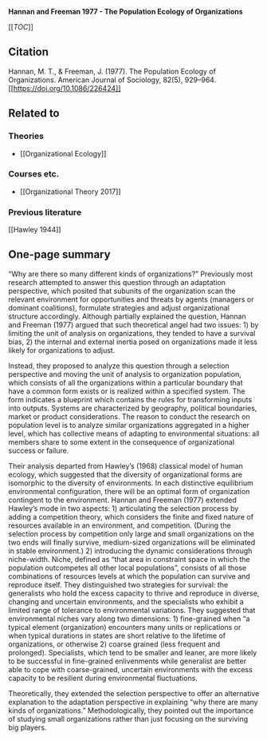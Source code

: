 **Hannan and Freeman 1977 - The Population Ecology of Organizations**

[[_TOC_]]

## Citation
Hannan, M. T., & Freeman, J. (1977). The Population Ecology of Organizations. American Journal of Sociology, 82(5), 929–964. [[https://doi.org/10.1086/226424]]

## Related to

### Theories
* [[Organizational Ecology]]

### Courses etc.
* [[Organizational Theory 2017]]

### Previous literature
[[Hawley 1944]]

## One-page summary
“Why are there so many different kinds of organizations?” Previously most research attempted to answer this question through an adaptation perspective, which posited that subunits of the organization scan the relevant environment for opportunities and threats by agents (managers or dominant coalitions), formulate strategies and adjust organizational structure accordingly. Although partially explained the question, Hannan and Freeman (1977) argued that such theoretical angel had two issues: 1) by limiting the unit of analysis on organizations, they tended to have a survival bias, 2) the internal and external inertia posed on organizations made it less likely for organizations to adjust. 

Instead, they proposed to analyze this question through a selection perspective and moving the unit of analysis to organization population, which consists of all the organizations within a particular boundary that have a common form exists or is realized within a specified system. The form indicates a blueprint which contains the rules for transforming inputs into outputs. Systems are characterized by geography, political boundaries, market or product considerations. The reason to conduct the research on population level is to analyze similar organizations aggregated in a higher level, which has collective means of adapting to environmental situations: all members share to some extent in the consequence of organizational success or failure. 

Their analysis departed from Hawley’s (1968) classical model of human ecology, which suggested that the diversity of organizational forms are isomorphic to the diversity of environments. In each distinctive equilibrium environmental configuration, there will be an optimal form of organization contingent to the environment. Hannan and Freeman (1977) extended Hawley’s mode in two aspects: 1) articulating the selection process by adding a competition theory, which considers the finite and fixed nature of resources available in an environment, and competition. (During the selection process by competition only large and small organizations on the two ends will finally survive, medium-sized organizations will be eliminated in stable environment.) 2) introducing the dynamic considerations through niche-width. Niche, defined as “that area in constraint space in which the population outcompetes all other local populations”, consists of all those combinations of resources levels at which the population can survive and reproduce itself. They distinguished two strategies for survival: the generalists who hold the excess capacity to thrive and reproduce in diverse, changing and uncertain environments, and the specialists who exhibit a limited range of tolerance to environmental variations. They suggested that environmental niches vary along two dimensions: 1) fine-grained when “a typical element (organization) encounters many units or replications or when typical durations in states are short relative to the lifetime of organizations, or otherwise 2) coarse grained (less frequent and prolonged). Specialists, which tend to be smaller and leaner, are more likely to be successful in fine-grained enlivenments while generalist are better able to cope with coarse-grained, uncertain environments with the excess capacity to be resilient during environmental fluctuations. 

Theoretically, they extended the selection perspective to offer an alternative explanation to the adaptation perspective in explaining “why there are many kinds of organizations.” Methodologically, they pointed out the importance of studying small organizations rather than just focusing on the surviving big players. 